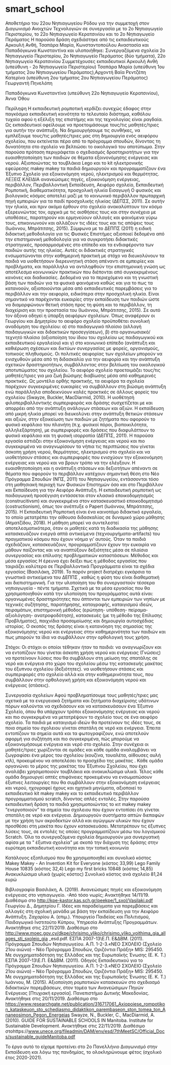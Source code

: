 # smart_school
Αποθετήριο του 22ου Νηπιαγωγείου Ρόδου για την συμμετοχή στον Διαγωνισμό  Ανοιχτών Τεχνολογιών σε συνεργασία με το 2ο Νηπιαγωγείο Περιστερίου, το 22ο Νηπιαγωγείο Κερατσινίου και το 2ο Νηπιαγωγείο Περάματος 
Η παρούσα δράση σχεδιάστηκε από τις εκπαιδευτικούς Αρκουλή Ανθή, Τσαπάρα Μαρία, Κωνσταντοπούλου Αναστασία και Παπαδόγκωνα Κωνσταντίνα και υλοποιήθηκε:
Συνεργαζόμενα σχολεία 2ο Νηπιαγωγείο Περιστερίου, 2ο Νηπιαγωγείο Περάματος (δύο τμήματα), 22ο Νηπιαγωγείο Κερατσινίου
Συμμετέχουσες εκπαιδευτικοί 
Αρκουλή Ανθή (υπεύθυνη - 2ο Νηπιαγωγείο Περιστερίου) 
Τσαπάρα Μαρία (υπεύθυνη 1ου τμήματος 2ου Νηπιαγωγείου Περάματος),Αρχοντή Βαϊα
Ρεντζέπη Κατερίνα (υπεύθυνη 2ου τμήματος 2ου Νηπιαγωγείου Περάματος) Γεωργαντή Πηνελόπη

Παπαδόγκωνα Κωνσταντίνα (υπεύθυνη 22ο Νηπιαγωγείο Κερατσινίου), Άννα Όθου

Περίληψη
Η εκπαιδευτική ρομποτική κερδίζει συνεχώς έδαφος στην παγκόσμια εκπαιδευτική κοινότητα το τελευταίο διάστημα, καθόλου τυχαία αφού η εξέλιξη της επιστήμης και της τεχνολογίας είναι ραγδαία. Ως εκπαιδευτικοί οφείλουμε να προετοιμάσουμε τους/τις μαθητές/τριες για αυτήν την ανάπτυξη. Να δημιουργήσουμε τις συνθήκες, να εμπλέξουμε τους/τις μαθητές/τριες μας στη δημιουργία ενός αειφόρου σχολείου, που εκτείνεται πέρα από το πρόγραμμα σπουδών, δίνοντας τη δυνατότητα στο σχολείο να βελτιώσει το οικολογικό του αποτύπωμα. Στην παρούσα πρόταση περιγράφεται ο σχεδιασμός δραστηριοτήτων για την ευαισθητοποίηση των παιδιών σε θέματα εξοινονόμησης ενέργειας και νερού. Αξιοποιώντας  τα τουβλάκια Lego και τo kit ηλεκτρονικής εφεύρεσης  makey makey τα παιδιά δημιουργούν και προγραμματίζουν ένα Έξυπνο Σχολείο για εξοικονόμηση νερού, ηλεκτρισμού και θερμότητας.
ΛΕΞΕΙΣ ΚΛΕΙ∆ΙΑ
ανανεώσιµες πηγές, εξοικονόμηση ενέργειας, περιβάλλον, Περιβαλλοντική Εκπαίδευση, Αειφόρο σχολείο, Εκπαιδευτική Ρομποτική, διαθεματικότητα, προσχολική ηλικία
Εισαγωγή
Ο φυσικός και βιολογικός κόσμος αποτελεί μαζί με το κοινωνικό περιβάλλον πρωταρχική πηγή εμπειριών για τα παιδί προσχολικής ηλικίας (ΔΕΠΣΣ, 2011). Σε αυτήν την ηλικία, και πριν ακόμα έρθουν στο σχολείο ανακαλύπτουν τον κόσμο εξερευνώντας τον, αρχικά με τις αισθήσεις τους και στην συνέχεια με υποθέσεις, παρατηρούν και ερμηνεύουν αλλαγές και φαινόμενα γύρω τους, επικοινωνούν και αλλάζουν τις ιδέες τους και τις απόψεις τους  (Ιωάννου, Μπράτιτσης, 2015). Σύμφωνα με το ΔΕΠΠΣ (2011) η ειδική διδακτική μεθοδολογία για τις Φυσικές Επιστήμες αξιοποιεί δεδομένα από την επιστημονική μεθοδολογία για να συγκροτήσει διδακτικές στρατηγικές, προσαρμοσμένες στο επίπεδο και τα ενδιαφέροντα των παιδιών αυτής της ηλικίας. Αυτές οι διδακτικές στρατηγικές ενσωματώνονται στην καθημερινή πρακτική με στόχο να διευκολύνουν τα παιδιά να υιοθετήσουν διερευνητική στάση απέναντι σε εμπειρίες και προβλήματα, και παράλληλα να αντιληφθούν την επιστημονική γνώση ως αποτέλεσμα κοινωνικών πρακτικών που διέπονται από συγκεκριμένους κανόνες και διαδικασίες. Δεδομένα για το περιεχόμενο και τη γνωστική βάση των παιδιών για τα φυσικά φαινόμενα καθώς και για το πως τα κατανοούν, αξιοποιούνται μέσα από εκπαιδευτικές παρεμβάσεις για το περιβάλλον και την αειφορία, ειδικότερα στην προσχολική ηλικία. Είναι σημαντικό να παρέχονται ευκαιρίες στην εκπαίδευση των παιδιών ώστε να διαμορφώνουν θετική στάση προς τη φύση και το περιβάλλον, τη διαχείριση και την προστασία του (Ιωάννου, Μπράτιτσης, 2015). Σε αυτό τον άξονα οδηγεί η ύπαρξη αειφόρων σχολείων. Όπως αναφέρουν οι Γεωργίου και Δημητρίου το αειφόρο σχολείο προϋποθέτει συνολική αναδόμηση του σχολείου: α) στο παιδαγωγικό πλαίσιο (αλλαγή παιδαγωγικών και διδακτικών προσεγγίσεων), β) στο οργανωσιακό/τεχνητό πλαίσιο (αξιοποίηση του ίδιου του σχολείου ως παιδαγωγικού και εκπαιδευτικού εργαλείου) και γ) στο κοινωνικό επίπεδο (ανάπτυξη και καθιέρωση σχέσεων και δικτύων συνεργασίας με φορείς, οργανισμούς, τοπικούς πληθυσμούς. Οι πολιτικές αειφορίας των σχολείων μπορούν να ενισχυθούν μέσα από τη διδασκαλία για την αειφορία και την ανάπτυξη σχετικών δραστηριοτήτων, συμβάλλοντας στην βελτίωση του οικολογικού αποτυπώματος του σχολείου. Το αειφόρο σχολείο προετοιμάζει τους/τις μαθητές/τριες για μια ζωή βιώσιμης διαβίωσης μέσα από καθημερινές πρακτικές. Ως μοντέλα ορθής πρακτικής, τα αειφόρα τα σχολεία παρέχουν συγκεκριμένες ευκαιρίες να συμβάλλουν στη βιώσιμη ανάπτυξη ενώ παράλληλα αποδεικνύουν καλές πρακτικές σε άλλους φορείς του σχολείου (Swayze, Buckler, MacDiarmid, 2010). Η υιοθέτησή φιλοπεριβαλλοντικής συμπεριφοράς και δράσης συσχετίζεται με και απορρέει από την ανάπτυξη ανάλογων στάσεων και αξιών. Η εκπαίδευση από μικρή ηλικία μπορεί να διευκολύνει στην ανάπτυξη θετικών στάσεων και αξιών, στην εξοικείωση των παιδιών με ζητήματα που αφορούν το φυσικό κεφάλαιο του πλανήτη (π.χ. φυσικοί πόροι, βιοποικιλότητα, αλληλεξάρτηση), με συμπεριφορές και δράσεις που διαφυλάττουν το φυσικό κεφάλαιο και τη φυσική ισορροπία (ΔΕΠΠΣ, 2011). Η παρούσα εργασία εστιάζει στην εξοικονόμηση ενέργειας και νερού και πιο συγκεκριμένα να αναγνωρίσουν τα νήπια τις περιπτώσεις που γίνεται άσκοπη χρήση νερού, θερμότητας, ηλεκτρισμού στο σχολείο και να υιοθετήσουν στάσεις και συμπεριφορές που ενισχύουν την εξοικονόμηση ενέργειας και νερού και να βρουν τρόπο να την ελέγξουν. Η ευαισθητοποίηση και η ανάπτυξη στάσεων και δεξιοτήτων απέναντι σε θέματα που αφορούν το περιβάλλον κατέχουν σημαντική θέση στο Νέο Πρόγραμμα Σπουδών (ΝΠΣ, 2011) του Νηπιαγωγείου, εντάσσονται τόσο στη μαθησιακή περιοχή των Φυσικών Επιστημών όσο και στο Περιβάλλον και Εκπαίδευση για την Αειφόρο Ανάπτυξη. Η εκπαιδευτική ρομποτική ως παιδαγωγική προσέγγιση εντάσσεται στον κλασικό εποικοδομητισμός (construcitivsm) και συγκεκριμένα στον κατασκευαστικό εποικοδομητισμό (costructionism), όπως τον ανέπτυξε ο Papert (Ιωάννου, Μπράτιτσης, 2015).  Η Εκπαιδευτική Ρομποτική είναι ένα καινοτόμο διδακτικό εργαλείο, το οποίο μετατρέπει την αίθουσα διδασκαλίας σε δυναμικό χώρο μάθησης (Ατματζίδου, 2018). H μάθηση μπορεί να συντελεστεί αποτελεσματικότερα, όταν οι μαθητές κατά τη διαδικασία της μάθησης κατασκευάζουν ενεργά απτά αντικείμενα (τεχνουργήματα-artifacts) του πραγματικού κόσμου που έχουν νόημα γι’ αυτούς.  Όταν τα παιδιά σχεδιάζουν, κατασκευάζουν, προγραμματίζουν έχουν την ευκαιρία να μάθουν παίζοντας και να αναπτύξουν δεξιότητες μέσα σε πλαίσια συνεργασίας και επίλυσης προβληματικών καταστάσεων.
Μέθοδος και μέσα εργασίας
Η έρευνα έχει δείξει πως η μέθοδος εργασίας που ταιριάζει καλύτερα σε Περιβαλλοντικά Προγράμματα είναι τα σχέδια εργασίας (Βασιλάκη, 2019). Το παρόν project διατρέχει εγκάρσια τα γνωστικά αντικείμενα του ΔΕΠΠΣ , καθώς η φύση του είναι διαθεματική και διεπιστημονική. Για την υλοποίηση του θα συνεργαστούν τέσσερα νηπιαγωγεία - πέντε τμήματα. Σχετικά µε τα μέσα εργασίας που θα χρησιμοποιηθούν κατά την υλοποίηση του προγράμματος αυτά είναι: οργανωμένες δραστηριότητες που άπτονται των εμπειριών των νηπίων με τεχνικές συζήτησης, παρατήρησης, καταγραφής, καταιγισμού ιδεών, πειραμάτων, επιστημονική µέθοδος (ερώτηση- υπόθεση- πείραµα- αξιολόγηση- ανατροφοδότηση), κατασκευές (µε τη µέθοδο της Επίλυσης Προβλήματος), παιχνίδια προσομοίωσης και δηµιουργία αυτοσχέδιας ιστορίας. 
Ο σκοπός της δράσης είναι η κατανόηση της σημασίας της εξοικονόμησης νερού και ενέργειας στην καθημερινότητα των παιδιών και πως μπορούν τα ίδια να συμβάλλουν στην ορθολογική τους χρήση.

Στόχοι: Οι  στόχοι οι οποίοι τέθηκαν ήταν τα παιδιά:
να αναγνωρίζουν και να εντοπίζουν που γίνεται άσκοπη χρήση νερού και ενέργειας (Γνώσεις)
να προτείνουν λύσεις που θα συμβάλουν στη μείωση της σπατάλης σε νερό και ενέργεια στο χώρο του σχολείου μέσω της κατασκευής μακέτας του έξυπνου σχολείου (δεξιότητες).
να υιοθετήσουν στάσεις και συμπεριφορές στο σχολείο αλλά και στην καθημερινότητα τους, που συμβάλλουν  στην ορθολογική χρήση και εξοικονόμηση νερού και ενέργειας (στάσεις).

Συνεργασία σχολείων
Αφού προβληματίσουμε τους μαθητές/τριες μας σχετικά με τα ενεργειακά ζητήματα και ζητήματα διαχείρισης υδάτινων πόρων καλούνται να σχεδιάσουν και να κατασκευάσουν ένα Έξυπνο Σχολείο, όπου θα υπάρχουν τρόποι εξοικονόμησης ενέργειας και νερού και πιο συγκεκριμένα να μετατρέψουν το σχολείο τους σε ένα αειφόρο σχολείο. Τα παιδιά με καταιγισμό ιδεών θα προτείνουν τις ιδέες τους, σε ποια σημεία του σχολειου γίνεται σπατάλη σε νερό και ενέργεια. Έπειτα εντοπίζουν τα σημεία αυτά και τα φωτογραφίζουν, ενώ αποτελούν αφορμή για συζήτηση και πιο συγκεκριμένα, πώς μπορούμε να εξοικονομήσουμε ενέργεια και νερό στο σχολείο.  Στην συνέχεια οι μαθητές/τριες χωρίζονται σε ομάδες και κάθε ομάδα αναλαμβάνει να ζωγραφίσει ένα μέρος του σχολείου (κουζίνα, τουαλέτα, αίθουσες αυλή κτλ), προκειμένου να αποτελέσει το προσχέδιο της μακέτας . Κάθε ομάδα οργανώνει το μέρος της μακέτας του Έξυπνου Σχολείου, που έχει αναλάβει χρησιμοποιούν τουβλάκια και ανακυκλώσιμα υλικά. Τέλος κάθε ομάδα δημιουργεί απτές επιφάνειες προκειμένου να ενσωματώσουν έξυπνες λειτουργίες που θα συμβάλλουν στην εξοικονόμηση ενέργειας και νερού, ηχογραφεί ήχους και ηχητικά μηνύματα, αξιοποιεί το εκπαιδευτικό kit  makey makey και το εκπαιδευτικό περιβάλλον προγραμματισμού scratch, δίνοντας απλές εντολές. Στην παρούσα εκπαιδευτική δράση τα παιδιά χρησιμοποιώντας το κιτ makey makey “ενεργοποιούν” τα σημεία του σχολειου που έχουν εντοπίσει ότι γίνεται σπατάλη σε νερό και ενέργεια. Δημιουργούν συστήματα απτών διεπαφών με την χρήση των ακροδεκτών αλλά και αγώγιμων υλικών που έχουν προσθέσει στη μακέτα που έχουν κατασκευάσει. Μετατρέπουν τις έξυπνες λύσεις τους, σε εντολές τις οποίες προγραμματίζουν μέσω του λογισμικού  Scratch. Όλα τα συνεργαζόμενα σχολεία δημιουργούν μια συνεργατική αφίσα με τα " έξυπνα σχολεία" με σκοπό την διάχυση της δράσης στην ευρύτερη εκπαιδευτική κοινότητα και την τοπική κοινωνία
  
 Κατάλογος εξοπλισμού που θα χρησιμοποιηθεί και συνολικό κόστος
 Makey Makey - An Invention Kit for Everyone (κόστος 33,99)
Lego Family House 10835 (κόστος 32,4)
Lego my first bricks 10848 (κόστος 14,85)
Ανακυκλώσιμα υλικά (χωρίς κόστος)
Συνολικό κόστος ανά σχολείο 81,24 ευρώ

Βιβλιογραφία
Βασιλάκη, Α. (2019). Ανανεώσιμες πηγές και εξοικονόμηση ενέργειας στο νηπιαγωγείο. -Από τόσο νωρίς; Aνακτήθηκε 14/11/19. Διαθέσιμο στο http://kpe-kastor.kas.sch.gr/peekpe/1_sxol/Vasilaki.pdf
Γεωργίου Δ., Δημητρίου Γ. Ιδέες και παραδείγματα για παρεμβάσεις και αλλαγές στη σχολική μονάδα με βάση την εκπαίδευση για την Αειφόρο Ανάπτυξη. Ζαχαρίου Α. (επιμ.). Υπουργείο Παιδείας και Πολιτισμού, Παιδαγωγικό Ινστιτούτο Κύπρου, Υπηρεσία Ανάπτυξης Προγραμμάτων. Ανακτήθηκε στις 22/11/2019. Διαθέσιμο στο http://www.moec.gov.cy/dkpe/chrisimo_yliko/chrisimo_yliko_voithima_gia_allages_sti_sxoleio_gia _esd.pdf.
ΕΣΠΑ 2007-13\Ε.Π. Ε&ΔΒΜ. (2011). Πρόγραμμα Σπουδών Νηπιαγωγείου. Α.Π. 1-2-3.«ΝΕΟ ΣΧΟΛΕΙΟ (Σχολείο 21ου αιώνα) – Νέο Πρόγραμμα Σπουδών, Οριζόντια Πράξη» MIS: 295450. Με συγχρηματοδότηση της Ελλάδας και της Ευρωπαϊκής Ένωσης (Ε. Κ. Τ.)
ΕΣΠΑ 2007-13\Ε.Π. Ε&ΔΒΜ. (2011). Οδηγός Εκπαιδευτικού για το Πρόγραμμα Σπουδών Νηπιαγωγείου. Α.Π. 1-2-3.«ΝΕΟ ΣΧΟΛΕΙΟ (Σχολείο 21ου αιώνα) – Νέο Πρόγραμμα Σπουδών, Οριζόντια Πράξη» MIS: 295450. Με συγχρηματοδότηση της Ελλάδας και της Ευρωπαϊκής Ένωσης (Ε. Κ. Τ.)
Ιωάννου, Μ. (2015). Αξιοποίηση ρομποτικών κατασκευών στο σχεδιασμό διδακτικών παρεμβάσεων, στον τομέα των Ανανεώσιμων Πηγών Ενέργειας [Πτυχιακή εργασία]. Πανεπιστήμιο Δυτικής Μακεδονίας. Ανακτήθηκε στις 20/11/2019. Διαθέσιμο στο https://www.researchgate.net/publication/316717061_Axiopoiese_rompotikon_kataskeuon_sto_schediasmo_didaktikon_parembaseon_ston_tomea_ton_Ananeosimon_Pegon_Energeias
Swayze, Ν., Buckler, C., MacDiarmid, A. (2010). GUIDE FOR SUSTAINABLE SCHOOLS IN Manitoba. Institute for Sustainable Development. Ανακτήθηκε στις 22/11/2019. Διαθέσιμο στοhttps://www.unece.org/fileadmin/DAM/env/esd/7thMeetSC/Official_Docs/sustainable_guideManitoba.pdf

Το έργο αυτό το είχαμε προτείνει στο 2ο Πανελλήνιο Διαγωνισμό στην Εκπαίδευση και λόγω της πανδημίας,  το ολοκληρώνουμε φέτος (σχολικό έτος 2020-2021).

